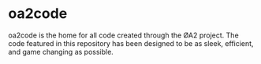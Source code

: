 # oa2code
oa2code is the home for all code created through the ØA2 project. The code featured in
this repository has been designed to be as sleek, efficient, and game changing as possible. 